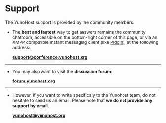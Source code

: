 # Support

The YunoHost support is provided by the community members.

* The **best and fastest** way to get answers remains the community chatroom, accessible on the bottom-right corner of this page, or via an XMPP compatible instant messaging client (like [Pidgin](https://pidgin.im/)), at the following address:

    **[support@conference.yunohost.org](xmpp:support@conference.yunohost.org?join)**

---

* You may also want to visit the **discussion forum**:

    **[forum.yunohost.org](https://forum.yunohost.org/)**

---

* However, if you want to write specificaly to the Yunohost team, do not hesitate to send us an email. Please note that **we do not provide any support by email**.

    **[yunohost@yunohost.org](mailto:yunohost@yunohost.org)**



<script type="text/javascript" src="/jappix/javascripts/mini.min.js"></script>
<script type="text/javascript">
    // Jappix mini chat
    $(".actions").css('opacity', 0);
    jQuery.ajaxSetup({cache: false});

    var ADS_ENABLE = 'off';
    var JAPPIX_STATIC = '/jappix/';
    var HOST_BOSH = 'https://im.yunohost.org/http-bind/';
    var ANONYMOUS = 'on';
     JappixMini.launch({
        connection: {
           domain: "anonymous.yunohost.org",
        },
        application: {
           network: {
              autoconnect: false,
           },
           interface: {
              showpane: false,
              animate: false,
           },
           groupchat: {
              open: ['support@conference.yunohost.org']
           }
        },
     });
</script>